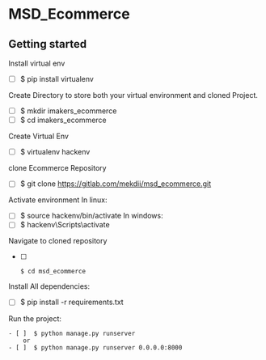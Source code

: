 # MSD_Ecommerce

## Getting started
Install virtual env
  - [ ]  $ pip install virtualenv

Create Directory to store both your virtual environment and cloned Project.
    
- [ ] $ mkdir imakers_ecommerce
- [ ] $ cd imakers_ecommerce 

Create Virtual Env
- [ ] $ virtualenv hackenv


clone Ecommerce Repository
- [ ] $ git clone https://gitlab.com/mekdii/msd_ecommerce.git

Activate environment
	In linux:
- [ ]  $ source hackenv/bin/activate
	In windows:
- [ ]  $ hackenv\Scripts\activate

Navigate to cloned repository
- [ ]     $ cd msd_ecommerce

Install All dependencies:
   - [ ]  $ pip install -r requirements.txt

Run the project:
   
    - [ ]  $ python manage.py runserver 
        or 
    - [ ]  $ python manage.py runserver 0.0.0.0:8000

